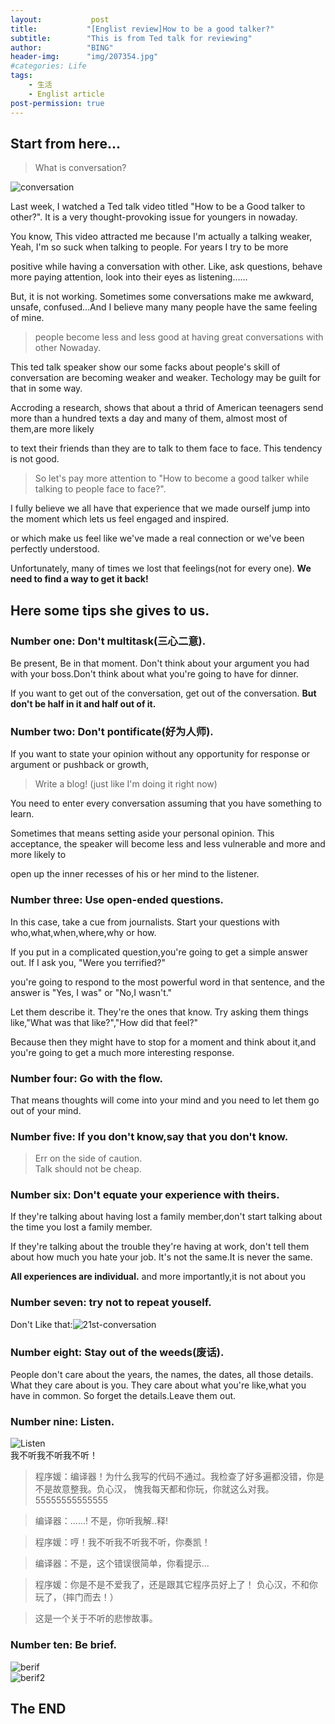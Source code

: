 ```yaml
---
layout:           post
title:           "[Englist review]How to be a good talker?"
subtitle:        "This is from Ted talk for reviewing"
author:          "BING"
header-img:      "img/207354.jpg"    
#categories: Life
tags:
    - 生活
    - Englist article
post-permission: true
---
```


## Start from here...    

> What is conversation?

![conversation](/img/in-post/HT-talk3.png)

 
Last week, I watched a Ted talk video titled "How to be a Good talker to other?". It is a very thought-provoking issue for youngers in nowaday.     
 
You know, This video attracted me because I'm actually a talking weaker, Yeah, I'm so suck when talking to people. For years I try to be more      

positive while having a conversation with other. Like, ask questions, behave more paying attention, look into their eyes as listening......     

But, it is not working. Sometimes some conversations make me awkward, unsafe, confused...And I believe many many people have the same feeling of mine.       

>people become less and less good at having  great conversations with other Nowaday.     

This ted talk speaker show our some facks about people's skill of conversation are becoming weaker and weaker. Techology may be guilt for that in some way.     

Accroding a research, shows that about a thrid of American teenagers send more than a hundred texts a day and many of them, almost most of them,are more likely      

to text their friends than they are to talk to them face to face. This tendency is not good.     

> So let's pay more attention to "How to become a good talker while talking to people face to face?".

I fully believe we all have that experience that we made ourself jump into the moment which lets us feel engaged and inspired.   

or which make us feel like we've made a real connection or we've been perfectly understood.

Unfortunately, many of times we lost that feelings(not for every one).  <b>We need to find a way to get it back!</b>       



## Here some tips she gives to us.

### Number one:  Don't multitask(三心二意).
Be present, Be in that moment. Don't think about your argument you had with your boss.Don't think about what you're going to have for dinner.     

If you want to get out of the conversation, get out of the conversation. <b>But don't be half in it and half out of it.</b>      
     
### Number two:  Don't pontificate(好为人师).     

If you want to state your opinion without any opportunity for response or argument or pushback or growth,

> Write a blog! (just like I'm doing it right now)     

You need to enter every conversation assuming that you have something to learn.      

Sometimes that means setting aside your personal opinion. This acceptance, the speaker will become less and less vulnerable and more and more likely to       

open up the inner recesses of his or her mind to the listener.

### Number three: Use open-ended questions.      
In this case, take a cue from journalists. Start your questions with who,what,when,where,why or how.      

If you put in a complicated question,you're going to get a simple answer out. If I ask you, "Were you terrified?"    

you're going to respond to the most powerful word in that sentence, and the answer is "Yes, I was" or "No,I wasn't."      

Let them describe it. They're the ones that know. Try asking them things like,"What was that like?","How did that feel?"    

Because then they might have to stop for a moment and think about it,and you're going to get a much more interesting response.

### Number four: Go with the flow.    
That means thoughts will come into your mind and you need to let them go out of your mind.         

### Number five: If you don't know,say that you don't know.        

> Err on the side of caution.    
> Talk should not be cheap.       

### Number six: Don't equate your experience with theirs.          

If they're talking about having lost a family member,don't start talking about the time you lost a family member.     

If they're talking about the trouble they're having at work, don't tell them about how much you hate your job. It's not the same.It is never the same.    

<b>All experiences are individual.</b> and more importantly,it is not about you     

### Number seven: try not to repeat youself.      

Don't Like that:![21st-conversation](/img/in-post/21st-conversation.png)        

### Number eight: Stay out of the weeds(废话).        
People don't care about the years, the names, the dates, all those details. What they care about is you. They care about what you're like,what you have in common. So forget the details.Leave them out.     


### Number nine: Listen.       
![Listen](/img/in-post/HT-talk2.jpg)        
我不听我不听我不听！     

> 程序媛：编译器！为什么我写的代码不通过。我检查了好多遍都没错，你是不是故意整我。负心汉， 愧我每天都和你玩，你就这么对我。55555555555555       

> 编译器：......! 不是，你听我解..释!    

> 程序媛：哼！我不听我不听我不听，你奏凯！     

> 编译器：不是，这个错误很简单，你看提示...    

> 程序媛：你是不是不爱我了，还是跟其它程序员好上了！ 负心汉，不和你玩了，（摔门而去！） 

> 这是一个关于不听的悲惨故事。     
      
### Number ten: Be brief.    
![berif](/img/in-post/berif.png)             
![berif2](/img/in-post/berif2.png)                  
    
## The END
      
